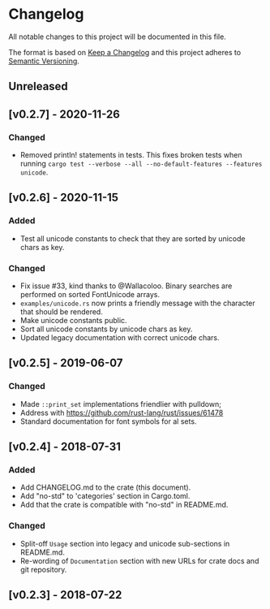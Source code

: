# Changelog
All notable changes to this project will be documented in this file.

The format is based on [Keep a Changelog](http://keepachangelog.com/en/1.0.0/)
and this project adheres to [Semantic Versioning](http://semver.org/spec/v2.0.0.html).

## Unreleased

## [v0.2.7] - 2020-11-26
### Changed
* Removed println! statements in tests. This fixes broken tests when running `cargo test --verbose --all --no-default-features --features unicode`.

## [v0.2.6] - 2020-11-15
### Added
* Test all unicode constants to check that they are sorted by unicode chars as key.

### Changed
* Fix issue #33, kind thanks to @Wallacoloo. Binary searches are performed on sorted
  FontUnicode arrays.
* `examples/unicode.rs` now prints a friendly message with the character that should
  be rendered.
* Make unicode constants public.
* Sort all unicode constants by unicode chars as key.
* Updated legacy documentation with correct unicode chars.

## [v0.2.5] - 2019-06-07
### Changed
* Made `::print_set` implementations friendlier with pulldown;
* Address with https://github.com/rust-lang/rust/issues/61478
* Standard documentation for font symbols for al sets.

## [v0.2.4] - 2018-07-31
### Added
* Add CHANGELOG.md to the crate (this document).
* Add "no-std" to 'categories' section in Cargo.toml.
* Add that the crate is compatible with "no-std" in README.md.

### Changed
* Split-off `Usage` section into legacy and unicode sub-sections in README.md.
* Re-wording of `Documentation` section with new URLs for crate docs and git repository.

## [v0.2.3] - 2018-07-22
